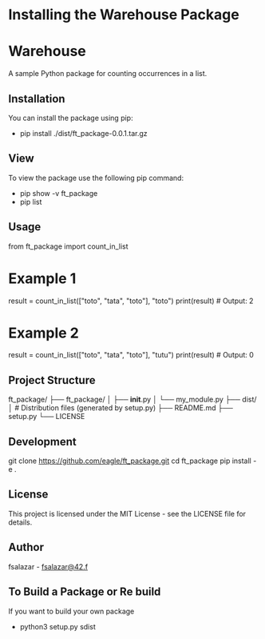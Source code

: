 
# Installing the Warehouse Package

# Warehouse
A sample Python package for counting occurrences in a list.

## Installation
You can install the package using pip:
- pip install ./dist/ft_package-0.0.1.tar.gz

## View
To view the package use the following pip command:
- pip show -v ft_package
- pip list

## Usage

from ft_package import count_in_list

# Example 1
result = count_in_list(["toto", "tata", "toto"], "toto")
print(result)  # Output: 2

# Example 2
result = count_in_list(["toto", "tata", "toto"], "tutu")
print(result)  # Output: 0

## Project Structure
ft_package/
├── ft_package/
│   ├── __init__.py
│   └── my_module.py
├── dist/
│   # Distribution files (generated by setup.py)
├── README.md
├── setup.py
└── LICENSE

## Development
git clone https://github.com/eagle/ft_package.git
cd ft_package
pip install -e .

## License
This project is licensed under the MIT License - see the LICENSE file for details.

## Author
fsalazar - fsalazar@42.f

## To Build a Package or Re build
If you want to build your own package
- python3 setup.py sdist
